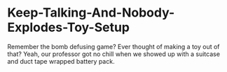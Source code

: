 # Keep-Talking-And-Nobody-Explodes-Toy-Setup
Remember the bomb defusing game? Ever thought of making a toy out of that? Yeah, our professor got no chill when we showed up with a suitcase and duct tape wrapped battery pack.
